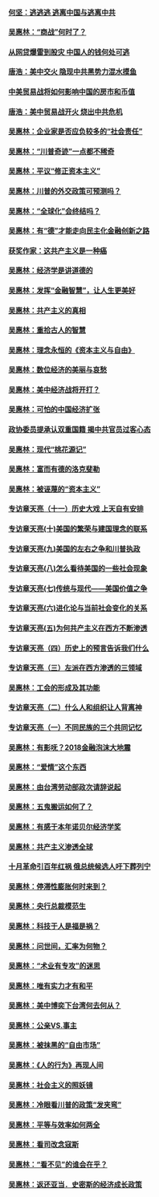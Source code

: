 #### [何坚：逃逃逃 逃离中国与逃离中共](../pages/nsc423/n10592891.md?t=10072131) 

#### [吴惠林：“商战”何时了？](../pages/nsc423/n10573558.md?t=10072131) 

#### [从网贷爆雷到股灾 中国人的钱何处可逃](../pages/nsc423/n10572800.md?t=10072131) 

#### [唐浩：美中交火 隐现中共黑势力混水摸鱼](../pages/nsc423/n10544040.md?t=10072131) 

#### [中美贸易战将如何影响中国的房市和币值](../pages/nsc423/n10543697.md?t=10072131) 

#### [唐浩：美中贸易战开火 烧出中共危机](../pages/nsc423/n10540126.md?t=10072131) 

#### [吴惠林：企业家是否应负较多的“社会责任”](../pages/nsc423/n10535022.md?t=10072131) 

#### [吴惠林：“川普奇迹”一点都不稀奇](../pages/nsc423/n10512808.md?t=10072131) 

#### [吴惠林：平议“修正资本主义”](../pages/nsc423/n10495724.md?t=10072131) 

#### [吴惠林：川普的外交政策可预测吗？](../pages/nsc423/n10462387.md?t=10072131) 

#### [吴惠林：“全球化”会终结吗？](../pages/nsc423/n10452838.md?t=10072131) 

#### [吴惠林：有“德”才能走向民主化金融创新之路](../pages/nsc423/n10432292.md?t=10072131) 

#### [获奖作家：这共产主义是一种癌](../pages/nsc423/n10431541.md?t=10072131) 

#### [吴惠林：经济学是讲道德的](../pages/nsc423/n10398014.md?t=10072131) 

#### [吴惠林：发挥“金融智慧”，让人生更美好](../pages/nsc423/n10375019.md?t=10072131) 

#### [吴惠林：共产主义的真相](../pages/nsc423/n10351394.md?t=10072131) 

#### [吴惠林：重拾古人的智慧](../pages/nsc423/n10337691.md?t=10072131) 

#### [吴惠林：理念永恒的《资本主义与自由》](../pages/nsc423/n10316274.md?t=10072131) 

#### [吴惠林：数位经济的美丽与哀愁](../pages/nsc423/n10292946.md?t=10072131) 

#### [吴惠林：美中经济战将开打？](../pages/nsc423/n10258825.md?t=10072131) 

#### [吴惠林：可怕的中国经济扩张](../pages/nsc423/n10219147.md?t=10072131) 

#### [政协委员提承认双重国籍 揭中共官员过客心态](../pages/nsc423/n10208809.md?t=10072131) 

#### [吴惠林：现代“桃花源记”](../pages/nsc423/n10185234.md?t=10072131) 

#### [吴惠林：富而有德的洛克斐勒](../pages/nsc423/n10142264.md?t=10072131) 

#### [吴惠林：被诬蔑的“资本主义”](../pages/nsc423/n10124816.md?t=10072131) 

#### [专访章天亮（十一）历史大戏 上天自有安排](../pages/nsc423/n10094905.md?t=10072131) 

#### [专访章天亮(十)美国的繁荣与建国理念的联系](../pages/nsc423/n10094899.md?t=10072131) 

#### [专访章天亮(九)美国的左右之争和川普执政](../pages/nsc423/n10094889.md?t=10072131) 

#### [专访章天亮(八)怎么看待美国的一些社会现象](../pages/nsc423/n10094857.md?t=10072131) 

#### [专访章天亮(七)传统与现代——美国价值之争](../pages/nsc423/n10093140.md?t=10072131) 

#### [专访章天亮(六)进化论与当前社会变化的关系](../pages/nsc423/n10092036.md?t=10072131) 

#### [专访章天亮(五)为何共产主义在西方不断渗透](../pages/nsc423/n10083620.md?t=10072131) 

#### [专访章天亮（四）历史上的预言告诉我们什么](../pages/nsc423/n10083606.md?t=10072131) 

#### [专访章天亮（三）左派在西方渗透的三领域](../pages/nsc423/n10081115.md?t=10072131) 

#### [吴惠林：工会的形成及其功能](../pages/nsc423/n10080633.md?t=10072131) 

#### [专访章天亮（二）什么人和组织让人背离神](../pages/nsc423/n10076637.md?t=10072131) 

#### [专访章天亮（一）不同民族的三个共同记忆](../pages/nsc423/n10074188.md?t=10072131) 

#### [吴惠林：有影呒？2018金融泡沫大地震](../pages/nsc423/n10040534.md?t=10072131) 

#### [吴惠林：“爱情”这个东西](../pages/nsc423/n10019423.md?t=10072131) 

#### [吴惠林：由台湾劳动部政次请辞说起](../pages/nsc423/n9979679.md?t=10072131) 

#### [吴惠林：五鬼搬运如何了？](../pages/nsc423/n9925338.md?t=10072131) 

#### [吴惠林：有感于本年诺贝尔经济学奖](../pages/nsc423/n9871883.md?t=10072131) 

#### [吴惠林：共产主义渗透全球](../pages/nsc423/n9812748.md?t=10072131) 

#### [十月革命引百年红祸 俄总统候选人吁下葬列宁](../pages/nsc423/n9810182.md?t=10072131) 

#### [吴惠林：停滞性膨胀何时来到？](../pages/nsc423/n9764136.md?t=10072131) 

#### [吴惠林：央行总裁模范生](../pages/nsc423/n9728134.md?t=10072131) 

#### [吴惠林：科技于人是福是祸？](../pages/nsc423/n9672982.md?t=10072131) 

#### [吴惠林：问世间，汇率为何物？](../pages/nsc423/n9621788.md?t=10072131) 

#### [吴惠林：“术业有专攻”的迷思](../pages/nsc423/n9580363.md?t=10072131) 

#### [吴惠林：唯有实力才有和平](../pages/nsc423/n9529599.md?t=10072131) 

#### [吴惠林：美中博奕下台湾何去何从？](../pages/nsc423/n9483598.md?t=10072131) 

#### [吴惠林：公亲VS.事主](../pages/nsc423/n9425637.md?t=10072131) 

#### [吴惠林：被抹黑的“自由市场”](../pages/nsc423/n9351545.md?t=10072131) 

#### [吴惠林：《人的行为》再现人间](../pages/nsc423/n9296339.md?t=10072131) 

#### [吴惠林：社会主义的照妖镜](../pages/nsc423/n9243460.md?t=10072131) 

#### [吴惠林：冷眼看川普的政策“发夹弯”](../pages/nsc423/n9120684.md?t=10072131) 

#### [吴惠林：平等与效率如何两全](../pages/nsc423/n9075430.md?t=10072131) 

#### [吴惠林：看司改念寇斯](../pages/nsc423/n9024915.md?t=10072131) 

#### [吴惠林：“看不见”的谁会在乎？](../pages/nsc423/n8977488.md?t=10072131) 

#### [吴惠林：返还亚当．史密斯的经济成长政策](../pages/nsc423/n8931896.md?t=10072131) 

